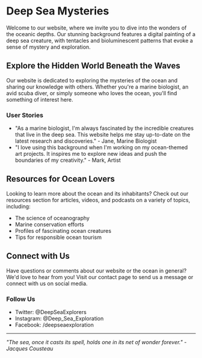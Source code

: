 <!--font:Lato-->

# Deep Sea Mysteries

Welcome to our website, where we invite you to dive into the wonders of the oceanic depths. Our stunning background features a digital painting of a deep sea creature, with tentacles and bioluminescent patterns that evoke a sense of mystery and exploration.

## Explore the Hidden World Beneath the Waves

Our website is dedicated to exploring the mysteries of the ocean and sharing our knowledge with others. Whether you're a marine biologist, an avid scuba diver, or simply someone who loves the ocean, you'll find something of interest here.

### User Stories

- "As a marine biologist, I'm always fascinated by the incredible creatures that live in the deep sea. This website helps me stay up-to-date on the latest research and discoveries." - Jane, Marine Biologist
- "I love using this background when I'm working on my ocean-themed art projects. It inspires me to explore new ideas and push the boundaries of my creativity." - Mark, Artist

## Resources for Ocean Lovers

Looking to learn more about the ocean and its inhabitants? Check out our resources section for articles, videos, and podcasts on a variety of topics, including:

- The science of oceanography
- Marine conservation efforts
- Profiles of fascinating ocean creatures
- Tips for responsible ocean tourism

## Connect with Us

Have questions or comments about our website or the ocean in general? We'd love to hear from you! Visit our contact page to send us a message or connect with us on social media.

### Follow Us

- Twitter: @DeepSeaExplorers
- Instagram: @Deep_Sea_Exploration
- Facebook: /deepseaexploration

---

_"The sea, once it casts its spell, holds one in its net of wonder forever." - Jacques Cousteau_

<!--

Write me content for website with wallpaper which alt text is:

"A digital painting of a deep sea creature, with tentacles and bioluminescent patterns evoking a sense of mystery and exploration."

The name/title of the page should not be 1:1 copy of the alt text but rather a real content of the website which is using this wallpaper.

- Use markdown format 
- Start with heading
- Heading should be short and concise
- The content should look like a real website 
- The website should not be about the wallpaper, wallpaper is just a related background
- Heading should be contain work "wallpaper" or "background"
- Include real sections like references, contact, user stories, etc. use things relevant to the page purpose.
- Feel free to use structure like headings, bullets, numbering, blockquotes, paragraphs, horizontal lines, etc.
- You can use formatting like bold or _italic_
- You can include UTF-8 emojis
- Links should be only #hash anchors (and you can refer to the document itself)
- Do not include images


---


# Oceanic Depths Wallpaper: Explore the Mysteries of the Deep

Welcome to our website, where we celebrate the beauty and wonder of the oceanic depths. Our stunning wallpaper features a digital painting of a deep sea creature, with tentacles and bioluminescent patterns that evoke a sense of mystery and exploration.

## Discover the Secrets of the Deep

Our website is dedicated to exploring the mysteries of the ocean and sharing our knowledge with others. Whether you're a marine biologist, an avid scuba diver, or simply someone who loves the ocean, you'll find something of interest here.

### User Stories

- "I love using this wallpaper as my background when I'm working on my marine biology research. It reminds me of the incredible creatures that live in the deep sea." - Jane, Marine Biologist
- "As a scuba diver, I'm always looking for new ways to connect with the ocean. This wallpaper helps me feel like I'm diving into the depths every time I open my computer." - Mark, Scuba Diver

## Resources for Ocean Lovers

Looking to learn more about the ocean and its inhabitants? Check out our resources section for articles, videos, and podcasts on a variety of topics, including:

- The science of oceanography
- Marine conservation efforts
- Profiles of fascinating ocean creatures
- Tips for responsible ocean tourism

## Connect with Us

Have questions or comments about our website or the ocean in general? We'd love to hear from you! Visit our contact page to send us a message or connect with us on social media.

### Follow Us

- Twitter: @OceanicDepths
- Instagram: @Oceanic_Depths
- Facebook: /oceanicdepths

---

_"The ocean stirs the heart, inspires the imagination, and brings eternal joy to the soul." - Wyland_


---


Heading should not include word "wallpaper". The website should not be about the wallpaper itself, wallpaper is just a related background, rewrite whole content.


---


# Deep Sea Exploration: Discover the Mysteries of the Ocean

Welcome to our website, where we invite you to dive into the wonders of the oceanic depths. Our stunning background features a digital painting of a deep sea creature, with tentacles and bioluminescent patterns that evoke a sense of mystery and exploration.

## Explore the Hidden World Beneath the Waves

Our website is dedicated to exploring the mysteries of the ocean and sharing our knowledge with others. Whether you're a marine biologist, an avid scuba diver, or simply someone who loves the ocean, you'll find something of interest here.

### User Stories

- "As a marine biologist, I'm always fascinated by the incredible creatures that live in the deep sea. This website helps me stay up-to-date on the latest research and discoveries." - Jane, Marine Biologist
- "I love using this background when I'm working on my ocean-themed art projects. It inspires me to explore new ideas and push the boundaries of my creativity." - Mark, Artist

## Resources for Ocean Lovers

Looking to learn more about the ocean and its inhabitants? Check out our resources section for articles, videos, and podcasts on a variety of topics, including:

- The science of oceanography
- Marine conservation efforts
- Profiles of fascinating ocean creatures
- Tips for responsible ocean tourism

## Connect with Us

Have questions or comments about our website or the ocean in general? We'd love to hear from you! Visit our contact page to send us a message or connect with us on social media.

### Follow Us

- Twitter: @DeepSeaExplorers
- Instagram: @Deep_Sea_Exploration
- Facebook: /deepseaexploration

---

_"The sea, once it casts its spell, holds one in its net of wonder forever." - Jacques Cousteau_

-->
